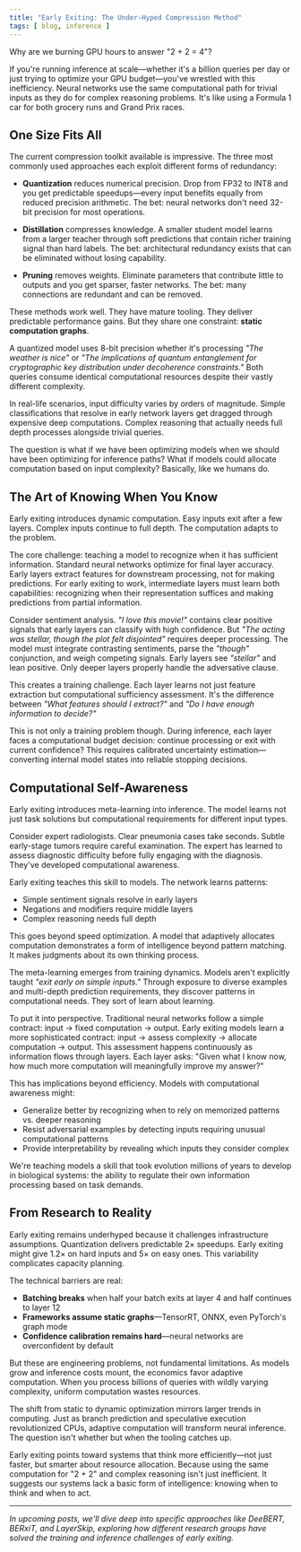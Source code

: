 ```yaml
---
title: "Early Exiting: The Under-Hyped Compression Method"
tags: [ blog, inference ]
---
```


Why are we burning GPU hours to answer "2 + 2 = 4"?

If you're running inference at scale—whether it's a billion queries per day or just trying to optimize your GPU
budget—you've wrestled with this inefficiency. Neural networks use the same computational path for trivial inputs as
they do for complex reasoning problems. It's like using a Formula 1 car for both grocery runs and Grand Prix races.

## One Size Fits All

The current compression toolkit available is impressive. The three most commonly used approaches each exploit
different forms of redundancy:

- **Quantization** reduces numerical precision. Drop from FP32 to INT8 and you get predictable speedups—every input
  benefits equally from reduced precision arithmetic. The bet: neural networks don't need 32-bit precision for most
  operations.

- **Distillation** compresses knowledge. A smaller student model learns from a larger teacher through soft predictions
  that contain richer training signal than hard labels. The bet: architectural redundancy exists that can be eliminated
  without losing capability.

- **Pruning** removes weights. Eliminate parameters that contribute little to outputs and you get sparser, faster
  networks. The bet: many connections are redundant and can be removed.

These methods work well. They have mature tooling. They deliver predictable performance gains. But they share one
constraint: **static computation graphs**.

A quantized model uses 8-bit precision whether it's processing _"The weather is nice"_ or _"The implications of quantum
entanglement for cryptographic key distribution under decoherence constraints."_ Both queries consume identical
computational resources despite their vastly different complexity.

In real-life scenarios, input difficulty varies by orders of magnitude. Simple classifications that resolve in early
network layers get dragged through expensive deep computations. Complex reasoning that actually needs full depth
processes alongside trivial queries.

The question is what if we have been optimizing models when we should have been optimizing for inference paths?
What if models could allocate computation based on input complexity? Basically, like we humans do.

## The Art of Knowing When You Know

Early exiting introduces dynamic computation. Easy inputs exit after a few layers. Complex inputs continue to full
depth. The computation adapts to the problem.

The core challenge: teaching a model to recognize when it has sufficient information. Standard neural networks optimize
for final layer accuracy. Early layers extract features for downstream processing, not for making predictions. For early
exiting to work, intermediate layers must learn both capabilities: recognizing when their representation suffices and
making predictions from partial information.

Consider sentiment analysis. _"I love this movie!"_ contains clear positive signals that early layers can classify with
high confidence. But _"The acting was stellar, though the plot felt disjointed"_ requires deeper processing. The model
must integrate contrasting sentiments, parse the _"though"_ conjunction, and weigh competing signals. Early layers see
_"stellar"_ and lean positive. Only deeper layers properly handle the adversative clause.

This creates a training challenge. Each layer learns not just feature extraction but computational sufficiency
assessment. It's the difference between _"What features should I extract?"_ and _"Do I have enough information to
decide?"_

This is not only a training problem though. During inference, each layer faces a computational budget decision:
continue processing or exit with current confidence? This requires calibrated uncertainty estimation—converting internal
model states into reliable stopping decisions.

## Computational Self-Awareness

Early exiting introduces meta-learning into inference. The model learns not just task solutions but computational
requirements for different input types.

Consider expert radiologists. Clear pneumonia cases take seconds. Subtle early-stage tumors require careful examination.
The expert has learned to assess diagnostic difficulty before fully engaging with the diagnosis. They've developed
computational awareness.

Early exiting teaches this skill to models. The network learns patterns:

- Simple sentiment signals resolve in early layers
- Negations and modifiers require middle layers
- Complex reasoning needs full depth

This goes beyond speed optimization. A model that adaptively allocates computation demonstrates a form of intelligence
beyond pattern matching. It makes judgments about its own thinking process.

The meta-learning emerges from training dynamics. Models aren't explicitly taught _"exit early on simple inputs."_
Through exposure to diverse examples and multi-depth prediction requirements, they discover patterns in computational
needs. They sort of learn about learning.

To put it into perspective. Traditional neural networks follow a simple contract: input → fixed computation → output.
Early exiting models learn a more sophisticated contract: input → assess complexity → allocate computation → output.
This assessment happens continuously as information flows through layers. Each layer asks: "Given what I know now, how
much more computation will meaningfully improve my answer?"

This has implications beyond efficiency. Models with computational awareness might:

- Generalize better by recognizing when to rely on memorized patterns vs. deeper reasoning
- Resist adversarial examples by detecting inputs requiring unusual computational patterns
- Provide interpretability by revealing which inputs they consider complex

We're teaching models a skill that took evolution millions of years to develop in biological systems: the ability to
regulate their own information processing based on task demands.

## From Research to Reality

Early exiting remains underhyped because it challenges infrastructure assumptions. Quantization delivers predictable 2×
speedups. Early exiting might give 1.2× on hard inputs and 5× on easy ones. This variability complicates capacity
planning.

The technical barriers are real:

- **Batching breaks** when half your batch exits at layer 4 and half continues to layer 12
- **Frameworks assume static graphs**—TensorRT, ONNX, even PyTorch's graph mode
- **Confidence calibration remains hard**—neural networks are overconfident by default

But these are engineering problems, not fundamental limitations. As models grow and inference costs mount, the economics
favor adaptive computation. When you process billions of queries with wildly varying complexity, uniform computation
wastes resources.

The shift from static to dynamic optimization mirrors larger trends in computing. Just as branch prediction and
speculative execution revolutionized CPUs, adaptive computation will transform neural inference. The question isn't
whether but when the tooling catches up.

Early exiting points toward systems that think more efficiently—not just faster, but smarter about resource allocation.
Because using the same computation for "2 + 2" and complex reasoning isn't just inefficient. It suggests our systems
lack a basic form of intelligence: knowing when to think and when to act.

---

*In upcoming posts, we'll dive deep into specific approaches like DeeBERT, BERxiT, and LayerSkip, exploring how
different research groups have solved the training and inference challenges of early exiting.*

